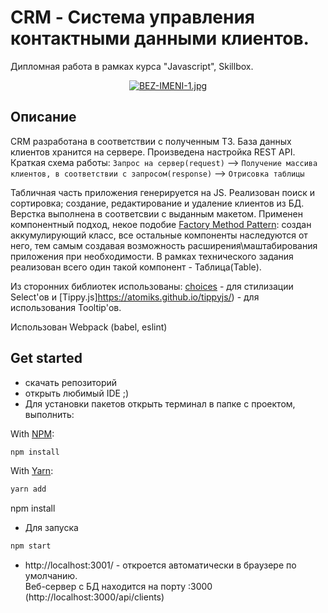 # CRM - Система управления контактными данными клиентов.
Дипломная работа в рамках курса "Javascript", Skillbox. 

<p align="center">
  <a href="/"><img src="https://e.radikal.host/2023/04/20/BEZ-IMENI-1.jpg" alt="BEZ-IMENI-1.jpg" border="0"></a>
</p>

## Описание
CRM разработана в соответствии с полученным ТЗ. База данных клиентов хранится на сервере. Произведена настройка REST API.
Краткая схема работы: 
`Запрос на сервер(request)` --> `Получение массива клиентов, в соответствии с запросом(response)` --> `Отрисовка таблицы`

Табличная часть приложения генерируется на JS. Реализован поиск и сортировка; создание, редактирование и удаление клиентов из БД. Верстка выполнена в соответсвии с выданным макетом. Применен компонентный подход, некое подобие [Factory Method Pattern](https://refactoring.guru/ru/design-patterns/factory-method): создан аккумулирующий класс, все остальные компоненты наследуются от него, тем самым создавая возможность расширения\маштабирования приложения при необходимости. В рамках технического задания реализован всего один такой компонент - Таблица(Table).

Из сторонних библиотек использованы: [choices](https://github.com/Choices-js/Choices) - для стилизации Select'ов и [Tippy.js]https://atomiks.github.io/tippyjs/) - для использования Tooltip'ов.

Использован Webpack (babel, eslint)

## Get started 
* скачать репозиторий
* открыть любимый IDE ;)
* Для установки пакетов открыть терминал в папке с проектом, выполнить:

With [NPM](https://www.npmjs.com/package/choices.js):

```zsh
npm install
```

With [Yarn](https://yarnpkg.com/):

```zsh
yarn add
```
npm install
* Для запуска
```zsh
npm start
```
* http://localhost:3001/ - откроется автоматически в браузере по умолчанию. </br>Веб-сервер с БД находится на порту :3000 (http://localhost:3000/api/clients)




